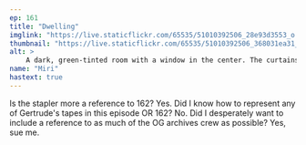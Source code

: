 ```yaml
---
ep: 161
title: "Dwelling"
imglink: "https://live.staticflickr.com/65535/51010392506_28e93d3553_o.jpg"
thumbnail: "https://live.staticflickr.com/65535/51010392506_368031ea31_q.jpg"
alt: >
    A dark, green-tinted room with a window in the center. The curtains of the window billow outwards as if in a breeze. Outside the window, a giant green eye stares in. Its gaze is a visible searchlight, locked onto a tape recorder on a table beneath the window. Coming from the tape recorder are two little bubbles, one of a cake and one of a stapler.
name: "Miri"
hastext: true
---
```

Is the stapler more a reference to 162? Yes. Did I know how to represent any of Gertrude's tapes in this episode OR 162? No. Did I desperately want to include a reference to as much of the OG archives crew as possible? Yes, sue me.